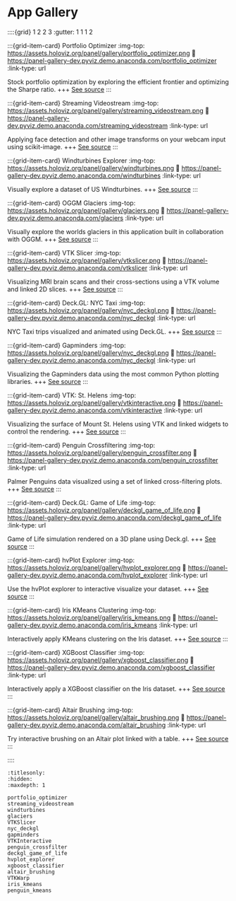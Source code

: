 # App Gallery

::::{grid} 1 2 2 3
:gutter: 1 1 1 2

:::{grid-item-card} Portfolio Optimizer
:img-top: https://assets.holoviz.org/panel/gallery/portfolio_optimizer.png
:link: https://panel-gallery-dev.pyviz.demo.anaconda.com/portfolio_optimizer
:link-type: url

Stock portfolio optimization by exploring the efficient frontier and optimizing the Sharpe ratio.
+++
[See source](portfolio_optimizer)
:::

:::{grid-item-card} Streaming Videostream
:img-top: https://assets.holoviz.org/panel/gallery/streaming_videostream.png
:link: https://panel-gallery-dev.pyviz.demo.anaconda.com/streaming_videostream
:link-type: url

Applying face detection and other image transforms on your webcam input using scikit-image.
+++
[See source](streaming_videostream)
:::

:::{grid-item-card} Windturbines Explorer
:img-top: https://assets.holoviz.org/panel/gallery/windturbines.png
:link: https://panel-gallery-dev.pyviz.demo.anaconda.com/windturbines
:link-type: url

Visually explore a dataset of US Windturbines.
+++
[See source](windturbines)
:::

:::{grid-item-card} OGGM Glaciers
:img-top: https://assets.holoviz.org/panel/gallery/glaciers.png
:link: https://panel-gallery-dev.pyviz.demo.anaconda.com/glaciers
:link-type: url

Visually explore the worlds glaciers in this application built in collaboration with OGGM.
+++
[See source](glaciers)
:::

:::{grid-item-card} VTK Slicer
:img-top: https://assets.holoviz.org/panel/gallery/vtkslicer.png
:link: https://panel-gallery-dev.pyviz.demo.anaconda.com/vtkslicer
:link-type: url

Visualizing MRI brain scans and their cross-sections using a VTK volume and linked 2D slices.
+++
[See source](vtkslicer)
:::

:::{grid-item-card} Deck.GL: NYC Taxi
:img-top: https://assets.holoviz.org/panel/gallery/nyc_deckgl.png
:link: https://panel-gallery-dev.pyviz.demo.anaconda.com/nyc_deckgl
:link-type: url

NYC Taxi trips visualized and animated using Deck.GL.
+++
[See source](nyc_deckgl)
:::

:::{grid-item-card} Gapminders
:img-top: https://assets.holoviz.org/panel/gallery/nyc_deckgl.png
:link: https://panel-gallery-dev.pyviz.demo.anaconda.com/nyc_deckgl
:link-type: url

Visualizing the Gapminders data using the most common Python plotting libraries.
+++
[See source](gapminders)
:::

:::{grid-item-card} VTK: St. Helens
:img-top: https://assets.holoviz.org/panel/gallery/vtkinteractive.png
:link: https://panel-gallery-dev.pyviz.demo.anaconda.com/vtkinteractive
:link-type: url

Visualizing the surface of Mount St. Helens using VTK and linked widgets to control the rendering.
+++
[See source](vtkinteractive)
:::

:::{grid-item-card} Penguin Crossfiltering
:img-top: https://assets.holoviz.org/panel/gallery/penguin_crossfilter.png
:link: https://panel-gallery-dev.pyviz.demo.anaconda.com/penguin_crossfilter
:link-type: url

Palmer Penguins data visualized using a set of linked cross-filtering plots.
+++
[See source](penguin_crossfilter)
:::

:::{grid-item-card} Deck.GL: Game of Life
:img-top: https://assets.holoviz.org/panel/gallery/deckgl_game_of_life.png
:link: https://panel-gallery-dev.pyviz.demo.anaconda.com/deckgl_game_of_life
:link-type: url

Game of Life simulation rendered on a 3D plane using Deck.gl.
+++
[See source](deckgl_game_of_life)
:::

:::{grid-item-card} hvPlot Explorer
:img-top: https://assets.holoviz.org/panel/gallery/hvplot_explorer.png
:link: https://panel-gallery-dev.pyviz.demo.anaconda.com/hvplot_explorer
:link-type: url

Use the hvPlot explorer to interactive visualize your dataset.
+++
[See source](penguin_crossfilter)
:::

:::{grid-item-card} Iris KMeans Clustering
:img-top: https://assets.holoviz.org/panel/gallery/iris_kmeans.png
:link: https://panel-gallery-dev.pyviz.demo.anaconda.com/iris_kmeans
:link-type: url

Interactively apply KMeans clustering on the Iris dataset.
+++
[See source](altair_brushing)
:::

:::{grid-item-card} XGBoost Classifier
:img-top: https://assets.holoviz.org/panel/gallery/xgboost_classifier.png
:link: https://panel-gallery-dev.pyviz.demo.anaconda.com/xgboost_classifier
:link-type: url

Interactively apply a XGBoost classifier on the Iris dataset.
+++
[See source](xgboost_classifier)
:::

:::{grid-item-card} Altair Brushing
:img-top: https://assets.holoviz.org/panel/gallery/altair_brushing.png
:link: https://panel-gallery-dev.pyviz.demo.anaconda.com/altair_brushing
:link-type: url

Try interactive brushing on an Altair plot linked with a table.
+++
[See source](altair_brushing)
:::

::::


```{toctree}
:titlesonly:
:hidden:
:maxdepth: 1

portfolio_optimizer
streaming_videostream
windturbines
glaciers
VTKSlicer
nyc_deckgl
gapminders
VTKInteractive
penguin_crossfilter
deckgl_game_of_life
hvplot_explorer
xgboost_classifier
altair_brushing
VTKWarp
iris_kmeans
penguin_kmeans
```
